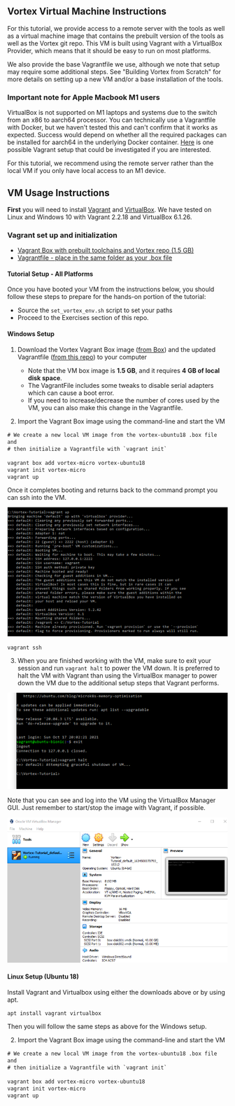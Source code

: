 
## Vortex Virtual Machine Instructions
For this tutorial, we provide access to a remote server with the tools as well as a virtual machine
image that contains the prebuilt version of the tools as well as the Vortex git repo. This VM is
built using Vagrant with a VirtualBox Provider, which means that it should be easy to run on most platforms.

We also provide the base Vagrantfile we use, although we note that setup may require some additional steps.
See "Building Vortex from Scratch" for more details on setting up a new VM and/or a base installation of the
tools.

### Important note for Apple Macbook M1 users
VirtualBox is not supported on M1 laptops and systems due to the switch from an x86 to aarch64 processor.
You can technically use a Vagrantfile with Docker, but we haven't tested this and can't confirm that it
works as expected. Success would depend on whether all the required packages can be installed for aarch64 
in the underlying Docker container. [Here](https://app.vagrantup.com/jeffnoxon/boxes/ubuntu-20.04-arm64) 
is one possible Vagrant setup that could be investigated if you are interested.

For this tutorial, we recommend using the remote server rather than the local VM if you only have local
access to an M1 device.


## VM Usage Instructions

**First** you will need to install [Vagrant](https://www.vagrantup.com) and [VirtualBox](). We have tested
on Linux and Windows 10 with Vagrant 2.2.18 and VirtualBox 6.1.26.

### Vagrant set up and initialization

* [Vagrant Box with prebuilt toolchains and Vortex repo (1.5 GB)](https://gatech.app.box.com/s/6rdnn96glytc87sfehq8dnmd82e4q44y)
* [Vagrantfile - place in the same folder as your .box file](Vagrantfile)

#### Tutorial Setup - All Platforms
Once you have booted your VM from the instructions below, you should follow these steps to prepare for the hands-on portion of the tutorial:

* Source the `set_vortex_env.sh` script to set your paths
* Proceed to the Exercises section of this repo.

#### Windows Setup

1) Download the Vortex Vagrant Box image ([from Box]()) and the updated Vagrantfile ([from this repo](Vagrantfile)) to your computer
    * Note that the VM box image is **1.5 GB**, and it requires **4 GB of local disk space**.
    * The VagrantFile includes some tweaks to disable serial adapters which can cause a boot error.
    * If you need to increase/decrease the number of cores used by the VM, you can also make this change in the Vagrantfile. 

2) Import the Vagrant Box image using the command-line and start the VM

```
# We create a new local VM image from the vortex-ubuntu18 .box file and 
# then initialize a Vagrantfile with `vagrant init`

vagrant box add vortex-micro vortex-ubuntu18
vagrant init vortex-micro
vagrant up
```

Once it completes booting and returns back to the command prompt you can ssh into the VM.

![Successful Boot Screen Win10](screenshots/windows/vagrant_tutorial_windows10_2.png)

```
vagrant ssh
```

3) When you are finished working with the VM, make sure to exit your session and run `vagrant halt` to power
the VM down. It is preferred to halt the VM with Vagrant than using the VirtualBox manager to power down the VM 
due to the additional setup steps that Vagrant performs.

![Successful Exit Win10](screenshots/windows/vagrant_tutorial_windows10_3.png)

Note that you can see and log into the VM using the VirtualBox Manager GUI. Just remember to start/stop the image with
Vagrant, if possible.

![VirtualBox Example Win10](screenshots/windows/vagrant_tutorial_windows10_4.png)

#### Linux Setup (Ubuntu 18)

Install Vagrant and Virtualbox using either the downloads above or by using apt.

```
apt install vagrant virtualbox
```

Then you will follow the same steps as above for the Windows setup.

2) Import the Vagrant Box image using the command-line and start the VM

```
# We create a new local VM image from the vortex-ubuntu18 .box file and 
# then initialize a Vagrantfile with `vagrant init`

vagrant box add vortex-micro vortex-ubuntu18
vagrant init vortex-micro
vagrant up
```
